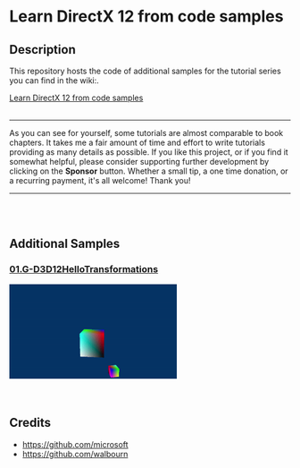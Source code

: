 # Learn DirectX 12 from code samples
## Description
This repository hosts the code of additional samples for the tutorial series you can find in the wiki:.<br />

[Learn DirectX 12 from code samples](https://github.com/PAMinerva/LearnDirectX-Tutorial/wiki) <br />
<br>

***
As you can see for yourself, some tutorials are almost comparable to book chapters. It takes me a fair amount of time and effort to write tutorials providing as many details as possible. If you like this project, or if you find it somewhat helpful, please consider supporting further development by clicking on the **Sponsor** button. Whether a small tip, a one time donation, or a recurring payment, it's all welcome! Thank you! <br>
***
<br>

<br>

## Additional Samples
### [01.G-D3D12HelloTransformations](https://github.com/PAMinerva/LearnDirectX-Samples/tree/master/samples/01G-D3D12HelloTransformations)
<!---
![](images/camera.gif) <br /><br />
-->
<img src="images/07.gif" alt="camera" width="300"/>  <br /><br /><br />

## Credits
* https://github.com/microsoft <br />
* https://github.com/walbourn
